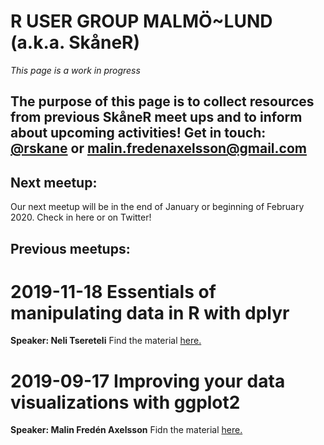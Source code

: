 # R USER GROUP MALMÖ~LUND (a.k.a. SkåneR)
*This page is a work in progress*

## The purpose of this page is to collect resources from previous SkåneR meet ups and to inform about upcoming activities! Get in touch: [@rskane](https://twitter.com/r_skane) or malin.fredenaxelsson@gmail.com


## Next meetup:
Our next meetup will be in the end of January or beginning of February 2020. Check in here or on Twitter!

## Previous meetups:

# 2019-11-18 Essentials of manipulating data in R with dplyr 
**Speaker: Neli Tsereteli**
Find the material [here.](https://tsen19.github.io/foocafe-dplyr/foo-cafe-dplyr.html#44_mutate)

# 2019-09-17 Improving your data visualizations with ggplot2
**Speaker: Malin Fredén Axelsson**
Fidn the material [here.](https://github.com/malinfax/dataviz-with-ggplot2)
